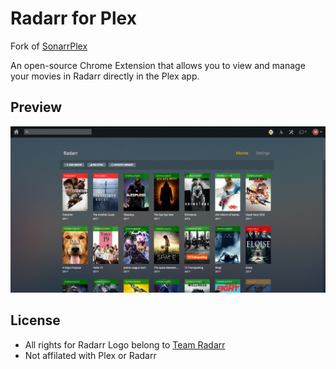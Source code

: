 # Radarr for Plex
Fork of [SonarrPlex](https://github.com/danbovey/SonarrPlex)

An open-source Chrome Extension that allows you to view and manage your movies in Radarr directly in the Plex app.

## Preview

![Screenshot](screenshot.png)

## License

- All rights for Radarr Logo belong to [Team Radarr](https://github.com/Radarr/Radarr/)
- Not affilated with Plex or Radarr
